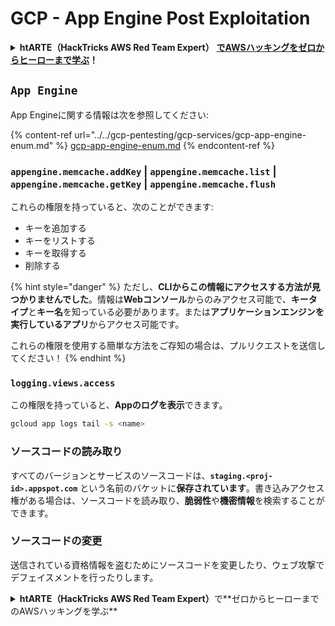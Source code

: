 # GCP - App Engine Post Exploitation

<details>

<summary><strong>htARTE（HackTricks AWS Red Team Expert）</strong> <a href="https://training.hacktricks.xyz/courses/arte"><strong>でAWSハッキングをゼロからヒーローまで学ぶ</strong></a><strong>！</strong></summary>

HackTricksをサポートする他の方法:

- **HackTricksで企業を宣伝したい**または**HackTricksをPDFでダウンロードしたい**場合は、[**SUBSCRIPTION PLANS**](https://github.com/sponsors/carlospolop)をチェックしてください！
- [**公式PEASS＆HackTricksスワッグ**](https://peass.creator-spring.com)を入手する
- [**The PEASS Family**](https://opensea.io/collection/the-peass-family)を発見し、独占的な[**NFTs**](https://opensea.io/collection/the-peass-family)のコレクションを見つける
- **💬 [Discordグループ](https://discord.gg/hRep4RUj7f)**に参加するか、[telegramグループ](https://t.me/peass)に参加するか、**Twitter** 🐦 [**@hacktricks_live**](https://twitter.com/hacktricks_live)をフォローする
- **ハッキングトリックを共有するには、PRを** [**HackTricks**](https://github.com/carlospolop/hacktricks) **および** [**HackTricks Cloud**](https://github.com/carlospolop/hacktricks-cloud) **のGitHubリポジトリに送信してください。**

</details>

## `App Engine`

App Engineに関する情報は次を参照してください:

{% content-ref url="../../gcp-pentesting/gcp-services/gcp-app-engine-enum.md" %}
[gcp-app-engine-enum.md](../../gcp-pentesting/gcp-services/gcp-app-engine-enum.md)
{% endcontent-ref %}

### `appengine.memcache.addKey` | `appengine.memcache.list` | `appengine.memcache.getKey` | `appengine.memcache.flush`&#x20;

これらの権限を持っていると、次のことができます:

- キーを追加する
- キーをリストする
- キーを取得する
- 削除する

{% hint style="danger" %}
ただし、**CLIからこの情報にアクセスする方法が見つかりませんでした**。情報は**Webコンソール**からのみアクセス可能で、**キータイプ**と**キー名**を知っている必要があります。または**アプリケーションエンジンを実行しているアプリ**からアクセス可能です。

これらの権限を使用する簡単な方法をご存知の場合は、プルリクエストを送信してください！
{% endhint %}

### `logging.views.access`

この権限を持っていると、**Appのログを表示**できます。
```bash
gcloud app logs tail -s <name>
```
### ソースコードの読み取り

すべてのバージョンとサービスのソースコードは、**`staging.<proj-id>.appspot.com`** という名前のバケットに**保存されています**。書き込みアクセス権がある場合は、ソースコードを読み取り、**脆弱性**や**機密情報**を検索することができます。

### ソースコードの変更

送信されている資格情報を盗むためにソースコードを変更したり、ウェブ攻撃でデフェイスメントを行ったりします。

<details>

<summary><strong>htARTE（HackTricks AWS Red Team Expert）</strong>で**ゼロからヒーローまでのAWSハッキングを学ぶ**</summary>

HackTricksをサポートする他の方法:

* **HackTricksで企業を宣伝したい**、または**HackTricksをPDFでダウンロードしたい**場合は、[**SUBSCRIPTION PLANS**](https://github.com/sponsors/carlospolop)をチェックしてください！
* [**公式PEASS＆HackTricksのスウォッグ**](https://peass.creator-spring.com)を入手する
* [**The PEASS Family**](https://opensea.io/collection/the-peass-family)を発見し、独占的な[**NFTs**](https://opensea.io/collection/the-peass-family)のコレクションを見つける
* **💬 [Discordグループ](https://discord.gg/hRep4RUj7f)**に参加するか、[Telegramグループ](https://t.me/peass)に参加するか、**Twitter** 🐦 [**@hacktricks_live**](https://twitter.com/hacktricks_live)をフォローする
* **ハッキングトリックを共有するために、[HackTricks](https://github.com/carlospolop/hacktricks)と[HackTricks Cloud](https://github.com/carlospolop/hacktricks-cloud)のGitHubリポジトリにPRを提出する**

</details>
